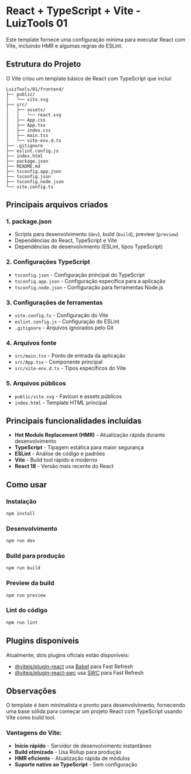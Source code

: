 # React + TypeScript + Vite - LuizTools 01

Este template fornece uma configuração mínima para executar React com Vite, incluindo HMR e algumas regras do ESLint.

## Estrutura do Projeto

O Vite criou um template básico de React com TypeScript que inclui:

```
LuizTools/01/frontend/
├── public/
│   └── vite.svg
├── src/
│   ├── assets/
│   │   └── react.svg
│   ├── App.css
│   ├── App.tsx
│   ├── index.css
│   ├── main.tsx
│   └── vite-env.d.ts
├── .gitignore
├── eslint.config.js
├── index.html
├── package.json
├── README.md
├── tsconfig.app.json
├── tsconfig.json
├── tsconfig.node.json
└── vite.config.ts
```

## Principais arquivos criados

### 1. **package.json**
- Scripts para desenvolvimento (`dev`), build (`build`), preview (`preview`)
- Dependências do React, TypeScript e Vite
- Dependências de desenvolvimento (ESLint, tipos TypeScript)

### 2. **Configurações TypeScript**
- `tsconfig.json` - Configuração principal do TypeScript
- `tsconfig.app.json` - Configuração específica para a aplicação
- `tsconfig.node.json` - Configuração para ferramentas Node.js

### 3. **Configurações de ferramentas**
- `vite.config.ts` - Configuração do Vite
- `eslint.config.js` - Configuração do ESLint
- `.gitignore` - Arquivos ignorados pelo Git

### 4. **Arquivos fonte**
- `src/main.tsx` - Ponto de entrada da aplicação
- `src/App.tsx` - Componente principal
- `src/vite-env.d.ts` - Tipos específicos do Vite

### 5. **Arquivos públicos**
- `public/vite.svg` - Favicon e assets públicos
- `index.html` - Template HTML principal

## Principais funcionalidades incluídas

- **Hot Module Replacement (HMR)** - Atualização rápida durante desenvolvimento
- **TypeScript** - Tipagem estática para maior segurança
- **ESLint** - Análise de código e padrões
- **Vite** - Build tool rápido e moderno
- **React 18** - Versão mais recente do React

## Como usar

### Instalação
```bash
npm install
```

### Desenvolvimento
```bash
npm run dev
```

### Build para produção
```bash
npm run build
```

### Preview da build
```bash
npm run preview
```

### Lint do código
```bash
npm run lint
```

## Plugins disponíveis

Atualmente, dois plugins oficiais estão disponíveis:

- [@vitejs/plugin-react](https://github.com/vitejs/vite-plugin-react/blob/main/packages/plugin-react) usa [Babel](https://babeljs.io/) para Fast Refresh
- [@vitejs/plugin-react-swc](https://github.com/vitejs/vite-plugin-react/blob/main/packages/plugin-react-swc) usa [SWC](https://swc.rs/) para Fast Refresh

## Observações

O template é bem minimalista e pronto para desenvolvimento, fornecendo uma base sólida para começar um projeto React com TypeScript usando Vite como build tool.

### Vantagens do Vite:
- **Início rápido** - Servidor de desenvolvimento instantâneo
- **Build otimizado** - Usa Rollup para produção
- **HMR eficiente** - Atualização rápida de módulos
- **Suporte nativo ao TypeScript** - Sem configuração